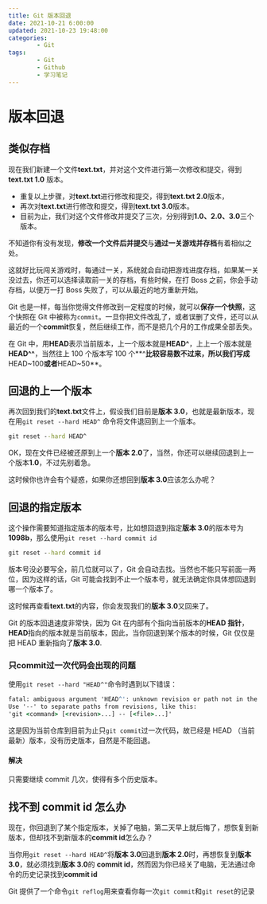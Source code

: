 ```yaml
---
title: Git 版本回退
date: 2021-10-21 6:00:00
updated: 2021-10-23 19:48:00
categories:
        - Git
tags:
        - Git
        - Github
        - 学习笔记
---
```

# 版本回退

## 类似存档

现在我们新建一个文件**text.txt**，并对这个文件进行第一次修改和提交，得到**text.txt 1.0** 版本。

- 重复以上步骤，对**text.txt**进行修改和提交，得到**text.txt 2.0**版本，
- 再次对**text.txt**进行修改和提交，得到**text.txt 3.0**版本。
- 目前为止，我们对这个文件修改并提交了三次，分别得到**1.0、2.0、3.0**三个版本。

不知道你有没有发现，**修改一个文件后并提交**与**通过一关游戏并存档**有着相似之处。

这就好比玩闯关游戏时，每通过一关，系统就会自动把游戏进度存档，如果某一关没过去，你还可以选择读取前一关的存档，有些时候，在打 Boss 之前，你会手动存档，以便万一打 Boss 失败了，可以从最近的地方重新开始。

Git 也是一样，每当你觉得文件修改到一定程度的时候，就可以**保存一个快照**，这个快照在 Git 中被称为`commit`。一旦你把文件改乱了，或者误删了文件，还可以从最近的一个**commit**恢复，然后继续工作，而不是把几个月的工作成果全部丢失。

在 Git 中，用**HEAD**表示当前版本，上一个版本就是**HEAD^**，上上一个版本就是**HEAD^^**，当然往上 100 个版本写 100 个**^**比较容易数不过来，所以我们写成**HEAD~100**或者**HEAD~50**。

## 回退的上一个版本

再次回到我们的**text.txt**文件上，假设我们目前是**版本 3.0**，也就是最新版本，现在用`git reset --hard HEAD^` 命令将文件退回到上一个版本。

```cmd
git reset --hard HEAD^
```

OK，现在文件已经被还原到上一个**版本 2.0**了，当然，你还可以继续回退到上一个版本**1.0**，不过先别着急。

这时候你也许会有个疑惑，如果你还想回到**版本 3.0**应该怎么办呢？

## 回退的指定版本

这个操作需要知道指定版本的版本号，比如想回退到指定**版本 3.0**的版本号为**1098b**，那么使用`git reset --hard commit id`

```cmd
git reset --hard commit id
```

版本号没必要写全，前几位就可以了，Git 会自动去找。当然也不能只写前面一两位，因为这样的话，Git 可能会找到不止一个版本号，就无法确定你具体想回退到哪一个版本了。

这时候再查看**text.txt**的内容，你会发现我们的**版本 3.0**又回来了。

Git 的版本回退速度非常快，因为 Git 在内部有个指向当前版本的**HEAD 指针**，**HEAD**指向的版本就是当前版本，因此，当你回退到某个版本的时候，Git 仅仅是把 HEAD 重新指向了**版本 3.0**.

### 只commit过一次代码会出现的问题

使用`git reset --hard "HEAD^"`命令时遇到以下错误：

```cmd
fatal: ambiguous argument 'HEAD^': unknown revision or path not in the working tree.
Use '--' to separate paths from revisions, like this:
'git <command> [<revision>...] -- [<file>...]'
```

这是因为当前仓库到目前为止只`git commit`过一次代码，故已经是 HEAD （当前最新）版本，没有历史版本，自然是不能回退。

#### 解决

只需要继续 commit 几次，使得有多个历史版本。

## 找不到 commit id 怎么办

现在，你回退到了某个指定版本，关掉了电脑，第二天早上就后悔了，想恢复到新版本，但却找不到新版本的**commit id**怎么办？

当你用`git reset --hard HEAD^`将**版本 3.0**回退到**版本 2.0**时，再想恢复到**版本3.0**，就必须找到**版本 3.0**的 **commit id**，然而因为你已经关了电脑，无法通过命令的历史记录找到**commit id**

Git 提供了一个命令`git reflog`用来查看你每一次`git commit`和`git reset`的记录





